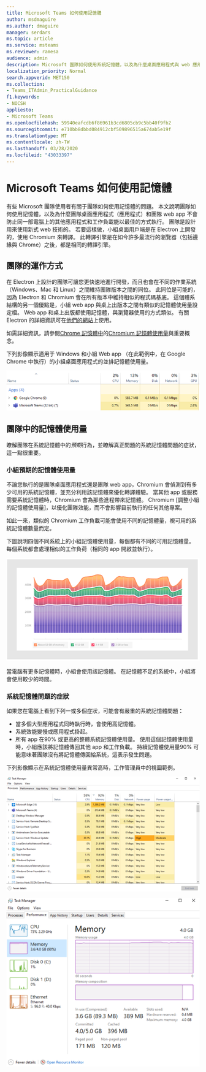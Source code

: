```yaml
---
title: Microsoft Teams 如何使用記憶體
author: msdmaguire
ms.author: dmaguire
manager: serdars
ms.topic: article
ms.service: msteams
ms.reviewer: ramesa
audience: admin
description: Microsoft 團隊如何使用系統記憶體，以及為什麼桌面應用程式與 web 應用程式之間的記憶體使用量相同。
localization_priority: Normal
search.appverid: MET150
ms.collection:
- Teams_ITAdmin_PracticalGuidance
f1.keywords:
- NOCSH
appliesto:
- Microsoft Teams
ms.openlocfilehash: 59940eafcdb6f86961b3cd6805cb9c5bb40f9fb2
ms.sourcegitcommit: e710bb8dbbd084912cbf509896515a674ab5e19f
ms.translationtype: MT
ms.contentlocale: zh-TW
ms.lasthandoff: 03/28/2020
ms.locfileid: "43033397"
---
```

# <a name="how-microsoft-teams-uses-memory"></a>Microsoft Teams 如何使用記憶體

有些 Microsoft 團隊使用者有關于團隊如何使用記憶體的問題。 本文說明團隊如何使用記憶體，以及為什麼團隊桌面應用程式（應用程式）和團隊 web app 不會防止同一部電腦上的其他應用程式和工作負載能以最佳的方式執行。 團隊是設計用來使用新式 web 技術的。 若要這樣做，小組桌面用戶端是在 Electron 上開發的，使用 Chromium 來轉譯。 此轉譯引擎是在如今許多最流行的瀏覽器（包括邊緣與 Chrome）之後，都是相同的轉譯引擎。

## <a name="how-teams-works"></a>團隊的運作方式

在 Electron 上設計的團隊可讓您更快速地進行開發，而且也會在不同的作業系統（Windows、Mac 和 Linux）之間維持團隊版本之間的同位。 此同位是可能的，因為 Electron 和 Chromium 會在所有版本中維持相似的程式碼基底。 這個體系結構的另一個優點是，小組 web app 與桌上出版本之間有類似的記憶體使用量設定檔。 Web app 和桌上出版都使用記憶體，與瀏覽器使用的方式類似。 有關 Electron 的詳細資訊可在[他們的網站](https://electronjs.org/)上使用。

如需詳細資訊，請參閱[Chrome 記憶體中](https://chromium.googlesource.com/chromium/src.git/+/master/docs/memory/key_concepts.md)的[Chromium 記憶體使用量](https://www.chromium.org/developers/memory-usage-backgrounder)與重要概念。

下列影像顯示適用于 Windows 和小組 Web app （在此範例中，在 Google Chrome 中執行）的小組桌面應用程式的並排記憶體使用量。

![團隊桌面應用程式和 Web app 記憶體使用量](media/teams-memory-clientweb.png)

## <a name="memory-usage-in-teams"></a>團隊中的記憶體使用量

瞭解團隊在系統記憶體中的*預期*行為，並瞭解真正問題的系統記憶體問題的症狀，這一點很重要。

### <a name="expected-memory-usage-by-teams"></a>小組預期的記憶體使用量

不論您執行的是團隊桌面應用程式還是團隊 web app，Chromium 會偵測到有多少可用的系統記憶體，並充分利用該記憶體來優化轉譯體驗。 當其他 app 或服務需要系統記憶體時，Chromium 會為那些進程帶來記憶體。 Chromium [調整小組的記憶體使用量]，以優化團隊效能，而不會影響目前執行的任何其他專案。

如此一來，類似的 Chromium 工作負載可能會使用不同的記憶體量，視可用的系統記憶體數量而定。

下圖說明四個不同系統上的小組記憶體使用量，每個都有不同的可用記憶體量。 每個系統都會處理相似的工作負荷（相同的 app 開啟並執行）。

![團隊在不同系統上的記憶體使用量](media/teams-memory-usage.png)

當電腦有更多記憶體時，小組會使用該記憶體。 在記憶體不足的系統中，小組將會使用較少的時間。

### <a name="symptoms-of-system-memory-issues"></a>系統記憶體問題的症狀

如果您在電腦上看到下列一或多個症狀，可能會有嚴重的系統記憶體問題：

- 當多個大型應用程式同時執行時，會使用高記憶體。
- 系統效能變慢或應用程式掛起。
- 所有 app 在90% 或更高的整體系統記憶體使用量。 使用這個記憶體使用量時，小組應該將記憶體傳回其他 app 和工作負載。 持續記憶體使用量90% 可能意味著團隊沒有將記憶體傳回給系統，這表示發生問題。

下列影像顯示在系統記憶體使用量異常高時，工作管理員中的視圖範例。

![[工作管理員] 中的小組記憶體使用量視圖](media/teams-memory-high-mem-process-list.png)

![[團隊記憶體使用量] 圖形在 [工作管理員] 中](media/teams-memory-high-mem-process-list2.png)

